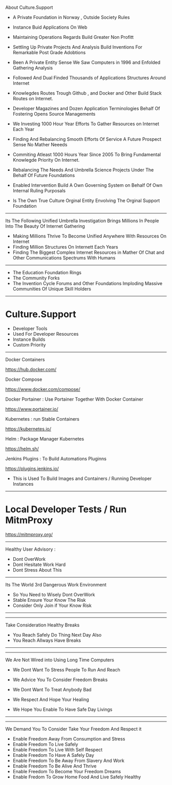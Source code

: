 
About Culture.Support

- A Private Foundation in Norway ,  Outside Society Rules
- Instance Buid Applications On Web 
- Maintaining Operations Regards Build Greater Non Profitt
- Settling Up Private Projects And Analysis Build Inventions For Remarkable Post Grade Adobtions


- Been A Private Entity Sense We Saw Computers in 1996 and Enfolded Gathering Analysis 
- Followed And Dual Finded Thousands of Applications Structures Around Internet 
- Knowlegdes Routes Trough Github , and Docker and Other Build Stack Routes on Internet.

- Developer Magazines and Dozen Application Terminologies Behalf Of Fostering Opens Source Managements


- We Investing 1000 Hour Year Efforts To Gather Resources on Internet Each Year 
- Finding And Rebalancing Smooth Efforts Of Service A Future Prospect Sense No Mather Neeeds 

- Commiting Atleast 1000 Hours Year Since 2005 To Bring Fundamental Knowlegde Priority On Internet. 

- Rebalancing The Needs And Umbrella Science Projects Under The Behalf Of Future Foundations
- Enabled Intervention Build A Own Governing System on Behalf Of Own Internal Ruling Purposals 
- Is The Own True Culture Orginal Entity Envolving The Orginal Support Foundation 

-----

Its The Following Unified Umbrella Investigation Brings Millions In People Into The Beauty Of Internet Gathering

- Making Millions Thrive To Become Unified Anywhere With Resources On Internet 
- Finding Million Structures On Internett Each Years
- Finding The Biggest Complex Internet Resources in Mather Of Chat and Other Communications Spectrums With Humans

----

- The Education Foundation Rings 
- The Community Forks 
- The Invention Cycle Forums and Other Foundations Imploding Massive Communities Of Unique Skill Holders

----------

# Culture.Support


- Developer Tools 
- Used For Developer Resources 
- Instance Builds 
- Custom Priority 

-------



 Docker Containers 


https://hub.docker.com/



Docker Compose 


https://www.docker.com/compose/



Docker Portainer : Use Portainer Together With Docker Container

https://www.portainer.io/


Kubernetes : run Stable Containers


https://kubernetes.io/


Helm : Package Manager Kubernetes 


https://helm.sh/


Jenkins Plugins : To Build Automations Pluginns


https://plugins.jenkins.io/



- This is Used To Build Images and Containers / Running Developer Instances




--------------


# Local Developer Tests / Run MitmProxy


https://mitmproxy.org/


----------



Healthy User Advisory :

- Dont OverWork
- Dont Hesitate Work Hard
- Dont Stress About This 

------

Its The World 3rd Dangerous Work Environment

- So You Need to Wisely Dont OverWork 
- Stable Ensure Your Know The Risk
- Consider Only Join if Your Know Risk


--------------
----------

Take Consideration Healthy Breaks 

- You Reach Safely Do Thing Next Day Also 
- You Reach Allways Have Breaks 


------
--------

We Are Not Wired into Using Long Time Computers 

- We Dont Want To Stress People To Run And Reach
- We Advice You To Consider Freedom Breaks 

- We Dont Want To Treat Anybody Bad
- We Respect And Hope Your Healing
- We Hope You Enable To Have Safe Day Livings 

-------
------

We Demand You To Consider Take Your Freedom And Respect it 

- Enable Freedom Away From Consumption and Stress
- Enable Freedom To Live Safely 
- Enable Freedom To Live With Self Respect 
- Enable Freedom To Have A Safely Day 
- Enable Freedom To Be Away From Slavery And Work 
- Enable Freedom To Be Alive And Thrive
- Enable Freedom To Become Your Freedom Dreams
- Enable Fredom To Grow Home Food And Live Safely Healthy 
